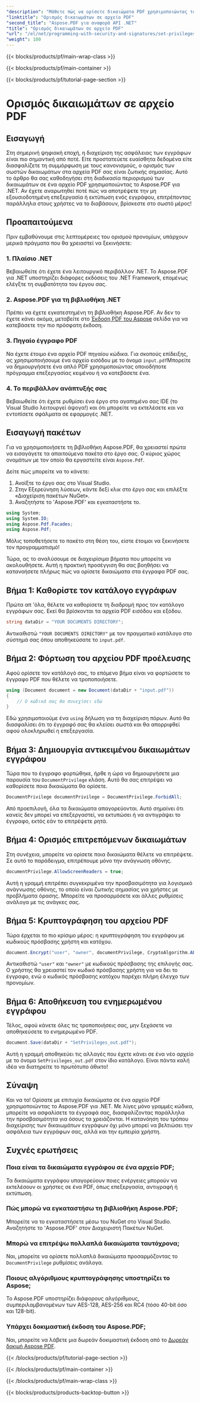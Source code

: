 ```yaml
---
"description": "Μάθετε πώς να ορίσετε δικαιώματα PDF χρησιμοποιώντας το Aspose.PDF για .NET με αυτόν τον οδηγό βήμα προς βήμα. Ασφαλίστε τα έγγραφά σας αποτελεσματικά."
"linktitle": "Ορισμός δικαιωμάτων σε αρχείο PDF"
"second_title": "Aspose.PDF για αναφορά API .NET"
"title": "Ορισμός δικαιωμάτων σε αρχείο PDF"
"url": "/el/net/programming-with-security-and-signatures/set-privileges/"
"weight": 100
---
```


{{< blocks/products/pf/main-wrap-class >}}

{{< blocks/products/pf/main-container >}}

{{< blocks/products/pf/tutorial-page-section >}}

# Ορισμός δικαιωμάτων σε αρχείο PDF

## Εισαγωγή

Στη σημερινή ψηφιακή εποχή, η διαχείριση της ασφάλειας των εγγράφων είναι πιο σημαντική από ποτέ. Είτε προστατεύετε ευαίσθητα δεδομένα είτε διασφαλίζετε τη συμμόρφωση με τους κανονισμούς, ο ορισμός των σωστών δικαιωμάτων στα αρχεία PDF σας είναι ζωτικής σημασίας. Αυτό το άρθρο θα σας καθοδηγήσει στη διαδικασία περιορισμού των δικαιωμάτων σε ένα αρχείο PDF χρησιμοποιώντας το Aspose.PDF για .NET. Αν έχετε αναρωτηθεί ποτέ πώς να αποτρέψετε την μη εξουσιοδοτημένη επεξεργασία ή εκτύπωση ενός εγγράφου, επιτρέποντας παράλληλα στους χρήστες να το διαβάσουν, βρίσκεστε στο σωστό μέρος!

## Προαπαιτούμενα

Πριν εμβαθύνουμε στις λεπτομέρειες του ορισμού προνομίων, υπάρχουν μερικά πράγματα που θα χρειαστεί να ξεκινήσετε:

### 1. Πλαίσιο .NET

Βεβαιωθείτε ότι έχετε ένα λειτουργικό περιβάλλον .NET. Το Aspose.PDF για .NET υποστηρίζει διάφορες εκδόσεις του .NET Framework, επομένως ελέγξτε τη συμβατότητα του έργου σας.

### 2. Aspose.PDF για τη βιβλιοθήκη .NET

Πρέπει να έχετε εγκατεστημένη τη βιβλιοθήκη Aspose.PDF. Αν δεν το έχετε κάνει ακόμα, μεταβείτε στο [Έκδοση PDF του Aspose](https://releases.aspose.com/pdf/net/) σελίδα για να κατεβάσετε την πιο πρόσφατη έκδοση.

### 3. Πηγαίο έγγραφο PDF

Να έχετε έτοιμο ένα αρχείο PDF πηγαίου κώδικα. Για σκοπούς επίδειξης, ας χρησιμοποιήσουμε ένα αρχείο εισόδου με το όνομα `input.pdf`Μπορείτε να δημιουργήσετε ένα απλό PDF χρησιμοποιώντας οποιοδήποτε πρόγραμμα επεξεργασίας κειμένου ή να κατεβάσετε ένα.

### 4. Το περιβάλλον ανάπτυξής σας

Βεβαιωθείτε ότι έχετε ρυθμίσει ένα έργο στο αγαπημένο σας IDE (το Visual Studio λειτουργεί άψογα!) και ότι μπορείτε να εκτελέσετε και να εντοπίσετε σφάλματα σε εφαρμογές .NET.

## Εισαγωγή πακέτων

Για να χρησιμοποιήσετε τη βιβλιοθήκη Aspose.PDF, θα χρειαστεί πρώτα να εισαγάγετε τα απαιτούμενα πακέτα στο έργο σας. Ο κύριος χώρος ονομάτων με τον οποίο θα εργαστείτε είναι `Aspose.Pdf`.

Δείτε πώς μπορείτε να το κάνετε:

1. Ανοίξτε το έργο σας στο Visual Studio.
2. Στην Εξερεύνηση λύσεων, κάντε δεξί κλικ στο έργο σας και επιλέξτε «Διαχείριση πακέτων NuGet».
3. Αναζητήστε το 'Aspose.PDF' και εγκαταστήστε το.

```csharp
using System;
using System.IO;
using Aspose.Pdf.Facades;
using Aspose.Pdf;
```

Μόλις τοποθετήσετε το πακέτο στη θέση του, είστε έτοιμοι να ξεκινήσετε τον προγραμματισμό!

Τώρα, ας το αναλύσουμε σε διαχειρίσιμα βήματα που μπορείτε να ακολουθήσετε. Αυτή η πρακτική προσέγγιση θα σας βοηθήσει να κατανοήσετε πλήρως πώς να ορίσετε δικαιώματα στα έγγραφα PDF σας.

## Βήμα 1: Καθορίστε τον κατάλογο εγγράφων

Πρώτα απ 'όλα, θέλετε να καθορίσετε τη διαδρομή προς τον κατάλογο εγγράφων σας. Εκεί θα βρίσκονται τα αρχεία PDF εισόδου και εξόδου.

```csharp
string dataDir = "YOUR DOCUMENTS DIRECTORY";
```
Αντικαθιστώ `"YOUR DOCUMENTS DIRECTORY"` με τον πραγματικό κατάλογο στο σύστημά σας όπου αποθηκεύσατε το `input.pdf`.

## Βήμα 2: Φόρτωση του αρχείου PDF προέλευσης

Αφού ορίσετε τον κατάλογό σας, το επόμενο βήμα είναι να φορτώσετε το έγγραφο PDF που θέλετε να τροποποιήσετε.

```csharp
using (Document document = new Document(dataDir + "input.pdf"))
{
    // Ο κώδικά σας θα συνεχίσει εδώ
}
```
Εδώ χρησιμοποιούμε ένα `using` δήλωση για τη διαχείριση πόρων. Αυτό θα διασφαλίσει ότι το έγγραφό σας θα κλείσει σωστά και θα απορριφθεί αφού ολοκληρωθεί η επεξεργασία.

## Βήμα 3: Δημιουργία αντικειμένου δικαιωμάτων εγγράφου

Τώρα που το έγγραφο φορτώθηκε, ήρθε η ώρα να δημιουργήσετε μια παρουσία του `DocumentPrivilege` κλάση. Αυτό θα σας επιτρέψει να καθορίσετε ποια δικαιώματα θα ορίσετε.

```csharp
DocumentPrivilege documentPrivilege = DocumentPrivilege.ForbidAll;
```
Από προεπιλογή, όλα τα δικαιώματα απαγορεύονται. Αυτό σημαίνει ότι κανείς δεν μπορεί να επεξεργαστεί, να εκτυπώσει ή να αντιγράψει το έγγραφο, εκτός εάν το επιτρέψετε ρητά.

## Βήμα 4: Ορισμός επιτρεπόμενων δικαιωμάτων

Στη συνέχεια, μπορείτε να ορίσετε ποια δικαιώματα θέλετε να επιτρέψετε. Σε αυτό το παράδειγμα, επιτρέπουμε μόνο την ανάγνωση οθόνης.

```csharp
documentPrivilege.AllowScreenReaders = true;
```
Αυτή η γραμμή επιτρέπει συγκεκριμένα την προσβασιμότητα για λογισμικό ανάγνωσης οθόνης, το οποίο είναι ζωτικής σημασίας για χρήστες με προβλήματα όρασης. Μπορείτε να προσαρμόσετε και άλλες ρυθμίσεις ανάλογα με τις ανάγκες σας.

## Βήμα 5: Κρυπτογράφηση του αρχείου PDF

Τώρα έρχεται το πιο κρίσιμο μέρος: η κρυπτογράφηση του εγγράφου με κωδικούς πρόσβασης χρήστη και κατόχου.

```csharp
document.Encrypt("user", "owner", documentPrivilege, CryptoAlgorithm.AESx128, false);
```
Αντικαθιστώ `"user"` και `"owner"` με κωδικούς πρόσβασης της επιλογής σας. Ο χρήστης θα χρειαστεί τον κωδικό πρόσβασης χρήστη για να δει το έγγραφο, ενώ ο κωδικός πρόσβασης κατόχου παρέχει πλήρη έλεγχο των προνομίων. 

## Βήμα 6: Αποθήκευση του ενημερωμένου εγγράφου

Τέλος, αφού κάνετε όλες τις τροποποιήσεις σας, μην ξεχάσετε να αποθηκεύσετε το ενημερωμένο PDF.

```csharp
document.Save(dataDir + "SetPrivileges_out.pdf");
```
Αυτή η γραμμή αποθηκεύει τις αλλαγές που έχετε κάνει σε ένα νέο αρχείο με το όνομα `SetPrivileges_out.pdf` στον ίδιο κατάλογο. Είναι πάντα καλή ιδέα να διατηρείτε το πρωτότυπο άθικτο!

## Σύναψη

Και να το! Ορίσατε με επιτυχία δικαιώματα σε ένα αρχείο PDF χρησιμοποιώντας το Aspose.PDF για .NET. Με λίγες μόνο γραμμές κώδικα, μπορείτε να ασφαλίσετε τα έγγραφά σας, διασφαλίζοντας παράλληλα την προσβασιμότητα για όσους τα χρειάζονται. Η κατανόηση του τρόπου διαχείρισης των δικαιωμάτων εγγράφων όχι μόνο μπορεί να βελτιώσει την ασφάλεια των εγγράφων σας, αλλά και την εμπειρία χρήστη. 

## Συχνές ερωτήσεις

### Ποια είναι τα δικαιώματα εγγράφου σε ένα αρχείο PDF;  
Τα δικαιώματα εγγράφου υπαγορεύουν ποιες ενέργειες μπορούν να εκτελέσουν οι χρήστες σε ένα PDF, όπως επεξεργασία, αντιγραφή ή εκτύπωση.

### Πώς μπορώ να εγκαταστήσω τη βιβλιοθήκη Aspose.PDF;  
Μπορείτε να το εγκαταστήσετε μέσω του NuGet στο Visual Studio. Αναζητήστε το 'Aspose.PDF' στον Διαχειριστή Πακέτων NuGet.

### Μπορώ να επιτρέψω πολλαπλά δικαιώματα ταυτόχρονα;  
Ναι, μπορείτε να ορίσετε πολλαπλά δικαιώματα προσαρμόζοντας το `DocumentPrivilege` ρυθμίσεις ανάλογα.

### Ποιους αλγόριθμους κρυπτογράφησης υποστηρίζει το Aspose;  
Το Aspose.PDF υποστηρίζει διάφορους αλγόριθμους, συμπεριλαμβανομένων των AES-128, AES-256 και RC4 (τόσο 40-bit όσο και 128-bit).

### Υπάρχει δοκιμαστική έκδοση του Aspose.PDF;  
Ναι, μπορείτε να λάβετε μια δωρεάν δοκιμαστική έκδοση από το [Δωρεάν δοκιμή Aspose PDF](https://releases.aspose.com/).

{{< /blocks/products/pf/tutorial-page-section >}}

{{< /blocks/products/pf/main-container >}}

{{< /blocks/products/pf/main-wrap-class >}}

{{< blocks/products/products-backtop-button >}}